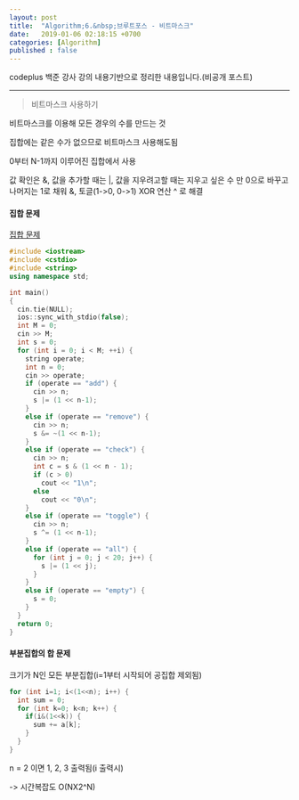 ```yaml
---
layout: post
title:  "Algorithm;6.&nbsp;브루트포스 - 비트마스크"
date:   2019-01-06 02:18:15 +0700
categories: [Algorithm]
published : false
---
```


codeplus 백준 강사 강의 내용기반으로 정리한 내용입니다.(비공개 포스트)

---

> 비트마스크 사용하기

비트마스크를 이용해 모든 경우의 수를 만드는 것

집합에는 같은 수가 없으므로 비트마스크 사용해도됨

0부터 N-1까지 이루어진 집합에서 사용

값 확인은 &, 값을 추가할 때는 |, 값을 지우려고할 때는 지우고 싶은 수 만 0으로 바꾸고 나머지는 1로 채워 &, 토글(1->0, 0->1) XOR 연산 ^ 로 해결

#### 집합 문제

[집합 문제](https://www.acmicpc.net/problem/11723)

``` cpp
#include <iostream>
#include <cstdio>
#include <string>
using namespace std;

int main()
{
  cin.tie(NULL);
  ios::sync_with_stdio(false);
  int M = 0;
  cin >> M;
  int s = 0;
  for (int i = 0; i < M; ++i) {
    string operate;
    int n = 0;
    cin >> operate;
    if (operate == "add") {
      cin >> n;
      s |= (1 << n-1);
    }
    else if (operate == "remove") {
      cin >> n;
      s &= ~(1 << n-1);
    }
    else if (operate == "check") {
      cin >> n;
      int c = s & (1 << n - 1);
      if (c > 0)
        cout << "1\n";
      else
        cout << "0\n";
    }
    else if (operate == "toggle") {
      cin >> n;
      s ^= (1 << n-1);
    }
    else if (operate == "all") {
      for (int j = 0; j < 20; j++) {
        s |= (1 << j);
      }
    }
    else if (operate == "empty") {
      s = 0;
    }
  }
  return 0;
}
```

#### 부분집합의 합 문제

크기가 N인 모든 부분집합(i=1부터 시작되어 공집합 제외됨)

``` cpp
for (int i=1; i<(1<<n); i++) {
  int sum = 0;
  for (int k=0; k<n; k++) {
    if(i&(1<<k)) {
      sum += a[k];
    }
  }
}
```

n = 2 이면 1, 2, 3 출력됨(i 출력시)

-> 시간복잡도 O(NX2^N)
